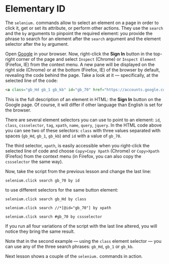# Elementary ID

The `selenium.` commands allow to select an element on a page in order to click it, get or set its attribute, or perform other actions. They use the `search` and the `by` arguments to pinpoint the required element: you provide the phrase to search for an element after the `search` argument and the element selector after the `by` argument.

Open [Google](https://google.com) in your browser. Now, right-click the **Sign In** button in the top-right corner of the page and select `Inspect` (Chrome) or `Inspect Element` (Firefox, IE) from the context menu. A new pane will be displayed on the right side (Chrome) or at the bottom (Firefox, IE) of the browser by default, revealing the code behind the page. Take a look at it — specifically, at the selected line of the code:

```html
<a class="gb_Hd gb_1 gb_kb" id="gb_70" href="https://accounts.google.com/ServiceLogin?hl=en&amp;passive=true&amp;continue=https://www.google.com/" target="_top">Sign in</a>
```

This is the full description of an element in HTML: the **Sign In** button on the Google page. Of course, it will differ if other language than English is set for the browser.

There are several element selectors you can use to point to an element: `id`, `class`, `cssselector`, `tag`, `xpath`, `name`, `query`, `jquery`. In the HTML code above you can see two of these selectors: `class` with three values separated with spaces (`gb_Hd`, `gb_1`, `gb_kb`) and `id` with a value of `gb_70`.

The third selector, `xpath`, is easily accessible when you right-click the selected line of code and choose `Copy>Copy Xpath` (Chrome) or `Copy>Xpath` (Firefox) from the context menu (in Firefox, you can also copy the `cssselector` the same way).

Now, take the script from the previous lesson and change the last line:

```G1ANT
selenium.click search gb_70 by id
```

 to use different selectors for the same button element:

```G1ANT
selenium.click search gb_Hd by class
```


```G1ANT
selenium.click search //*[@id="gb_70"] by xpath
```

```G1ANT
selenium.click search #gb_70 by cssselector
```

If you run all four variations of the script with the last line altered, you will notice they bring the same result.

Note that in the second example — using the `class` element selector — you can use any of the three search phrases: `gb_Hd`, `gb_1` or `gb_kb`.

Next lesson shows a couple of the `selenium.` commands in action.
